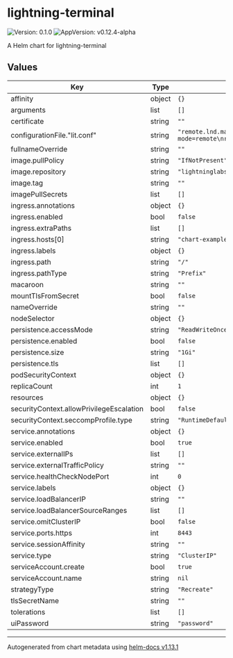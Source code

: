 # lightning-terminal

![Version: 0.1.0](https://img.shields.io/badge/Version-0.1.0-informational?style=flat-square) ![AppVersion: v0.12.4-alpha](https://img.shields.io/badge/AppVersion-v0.12.4--alpha-informational?style=flat-square)

A Helm chart for lightning-terminal

## Values

| Key | Type | Default | Description |
|-----|------|---------|-------------|
| affinity | object | `{}` |  |
| arguments | list | `[]` |  |
| certificate | string | `""` |  |
| configurationFile."lit.conf" | string | `"remote.lnd.macaroonpath=/data/admin.macaroon\nremote.lnd.tlscertpath=/data/tls.cert\nhttpslisten=0.0.0.0:8443\nlnd-mode=remote\nremote.lnd.rpcserver=lnd1.lightning.svc.cluster.local:10009\ntlscertpath=/ssl/tls.crt\ntlskeypath=/ssl/tls.key"` |  |
| fullnameOverride | string | `""` |  |
| image.pullPolicy | string | `"IfNotPresent"` |  |
| image.repository | string | `"lightninglabs/lightning-terminal"` |  |
| image.tag | string | `""` |  |
| imagePullSecrets | list | `[]` |  |
| ingress.annotations | object | `{}` |  |
| ingress.enabled | bool | `false` |  |
| ingress.extraPaths | list | `[]` |  |
| ingress.hosts[0] | string | `"chart-example.local"` |  |
| ingress.labels | object | `{}` |  |
| ingress.path | string | `"/"` |  |
| ingress.pathType | string | `"Prefix"` |  |
| macaroon | string | `""` |  |
| mountTlsFromSecret | bool | `false` |  |
| nameOverride | string | `""` |  |
| nodeSelector | object | `{}` |  |
| persistence.accessMode | string | `"ReadWriteOnce"` |  |
| persistence.enabled | bool | `false` |  |
| persistence.size | string | `"1Gi"` |  |
| persistence.tls | list | `[]` |  |
| podSecurityContext | object | `{}` |  |
| replicaCount | int | `1` |  |
| resources | object | `{}` |  |
| securityContext.allowPrivilegeEscalation | bool | `false` |  |
| securityContext.seccompProfile.type | string | `"RuntimeDefault"` |  |
| service.annotations | object | `{}` |  |
| service.enabled | bool | `true` |  |
| service.externalIPs | list | `[]` |  |
| service.externalTrafficPolicy | string | `""` |  |
| service.healthCheckNodePort | int | `0` |  |
| service.labels | object | `{}` |  |
| service.loadBalancerIP | string | `""` |  |
| service.loadBalancerSourceRanges | list | `[]` |  |
| service.omitClusterIP | bool | `false` |  |
| service.ports.https | int | `8443` |  |
| service.sessionAffinity | string | `""` |  |
| service.type | string | `"ClusterIP"` |  |
| serviceAccount.create | bool | `true` |  |
| serviceAccount.name | string | `nil` |  |
| strategyType | string | `"Recreate"` |  |
| tlsSecretName | string | `""` |  |
| tolerations | list | `[]` |  |
| uiPassword | string | `"password"` |  |

----------------------------------------------
Autogenerated from chart metadata using [helm-docs v1.13.1](https://github.com/norwoodj/helm-docs/releases/v1.13.1)
